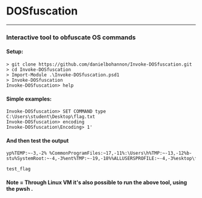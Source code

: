 # DOSfuscation
***
### Interactive tool to obfuscate OS commands
#### Setup:
```shell
> git clone https://github.com/danielbohannon/Invoke-DOSfuscation.git
> cd Invoke-DOSfuscation
> Import-Module .\Invoke-DOSfuscation.psd1
> Invoke-DOSfuscation
Invoke-DOSfuscation> help
``` 

#### Simple examples:
```shell
Invoke-DOSfuscation> SET COMMAND type C:\Users\student\Desktop\flag.txt
Invoke-DOSfuscation> encoding
Invoke-DOSfuscation\Encoding> 1'
```

#### And then test the output
```shell
yp%TEMP:~-3,-2% %CommonProgramFiles:~17,-11%:\Users\h%TMP:~-13,-12%b-stu%SystemRoot:~-4,-3%ent%TMP:~-19,-18%%ALLUSERSPROFILE:~-4,-3%esktop\flag.%TMP:~-13,-12%xt

test_flag
```


#### **Note** = Through Linux VM it's also possible to run the above tool, using the **pwsh** .